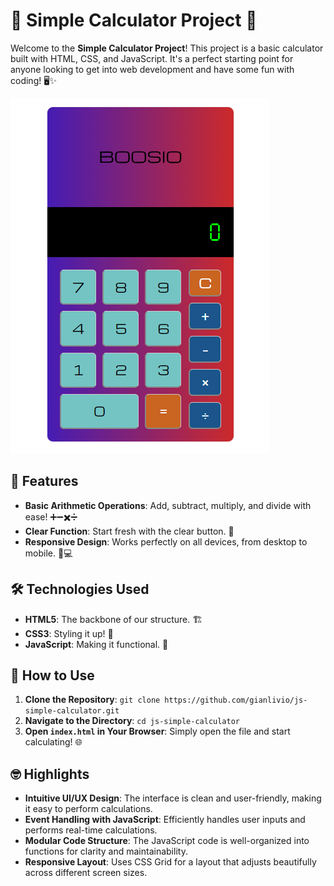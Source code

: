 # 🎉 Simple Calculator Project 🎉

Welcome to the **Simple Calculator Project**! This project is a basic calculator built with HTML, CSS, and JavaScript. It's a perfect starting point for anyone looking to get into web development and have some fun with coding! 🖥️✨

![Calculator Screenshot](img/supercalc.png)

## 🚀 Features

- **Basic Arithmetic Operations**: Add, subtract, multiply, and divide with ease! ➕➖✖️➗
- **Clear Function**: Start fresh with the clear button. 🧼
- **Responsive Design**: Works perfectly on all devices, from desktop to mobile. 📱💻


## 🛠️ Technologies Used

- **HTML5**: The backbone of our structure. 🏗️
- **CSS3**: Styling it up! 🎨
- **JavaScript**: Making it functional. 🧠

## 🎯 How to Use

1. **Clone the Repository**: `git clone https://github.com/gianlivio/js-simple-calculator.git`
2. **Navigate to the Directory**: `cd js-simple-calculator`
3. **Open `index.html` in Your Browser**: Simply open the file and start calculating! 🌐

## 🤓 Highlights

- **Intuitive UI/UX Design**: The interface is clean and user-friendly, making it easy to perform calculations.
- **Event Handling with JavaScript**: Efficiently handles user inputs and performs real-time calculations.
- **Modular Code Structure**: The JavaScript code is well-organized into functions for clarity and maintainability.
- **Responsive Layout**: Uses CSS Grid for a layout that adjusts beautifully across different screen sizes.
